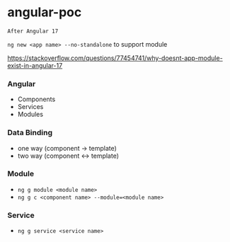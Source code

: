 # angular-poc

`After Angular 17`

`ng new <app name> --no-standalone` to support module

https://stackoverflow.com/questions/77454741/why-doesnt-app-module-exist-in-angular-17



### Angular
- Components 
- Services 
- Modules 

### Data Binding 
- one way (component -> template)
- two way (component <-> template)


### Module
- `ng g module <module name>`
- `ng g c <component name> --module=<module name>`


### Service
- `ng g service <service name>`

